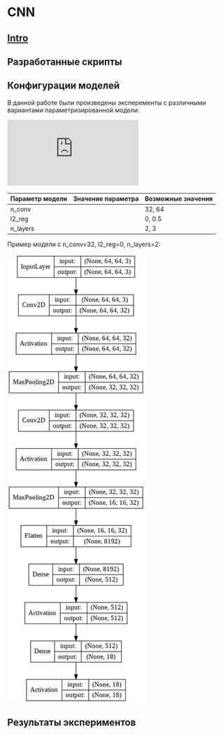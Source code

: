 # CNN

## [Intro](../README.md)

## Разработанные скрипты

## Конфигурации моделей

В данной работе были произведены эксперементы с различными вариантами параметризированной модели:

![parametrized model](https://latex.codecogs.com/gif.latex?%24%24n%20%5Ctimes%2064%20%5Ctimes%2064%20%5Ctimes%203%20%5Crightarrow%20n%20%5Ctimes%2064%20%5Ctimes%2064%20%5Ctimes%20conv_%7Bn%7D%20%5Crightarrow%20RELU%20%5Crightarrow%20n%20%5Ctimes%2032%20%5Ctimes%2032%20%5Ctimes%20conv_%7Bn%7D%20%5Crightarrow%20n%20%5Ctimes%20512%20%5Crightarrow%20RELU%20%5Crightarrow%20n%20%5Ctimes%2018%20%5Crightarrow%20SOFTMAX%24%24)

| Параметр модели | Значение параметра | Возможные значения |
|-----------------|--------------------|--------------------|
| n_conv          |                    | 32, 64             |
| l2_reg          |                    | 0, 0.5             |
| n_layers        |                    | 2, 3               |

Пример модели с n_conv=32, l2_reg=0, n_layers=2: 

![model example](./images/model_example.png)

## Результаты экспериментов